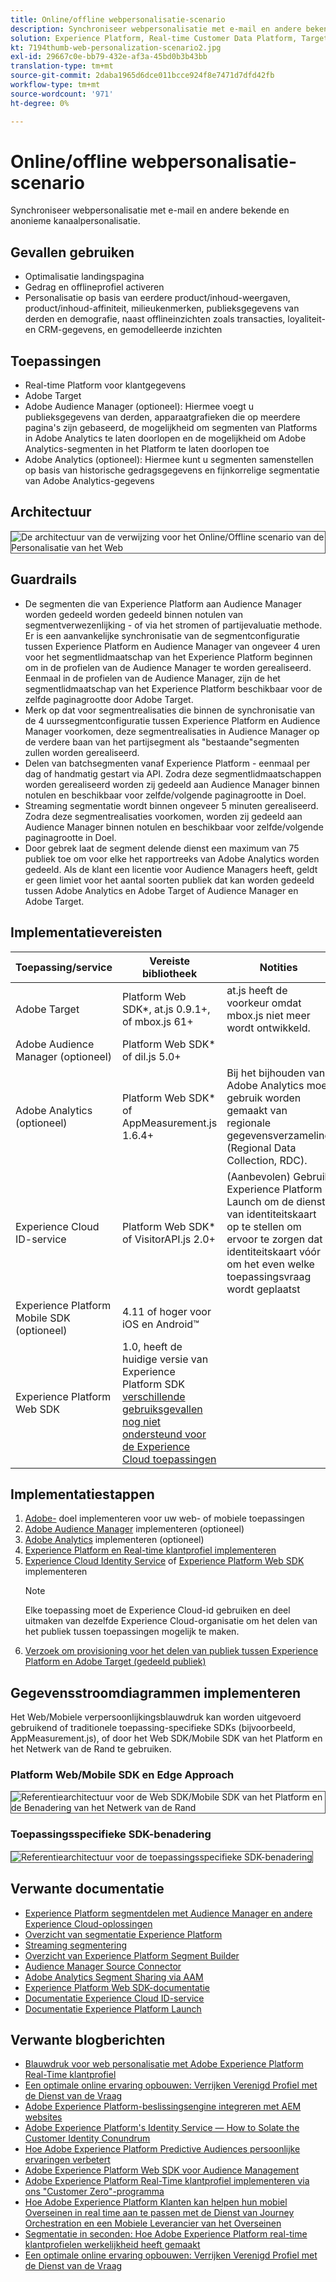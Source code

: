 ```yaml
---
title: Online/offline webpersonalisatie-scenario
description: Synchroniseer webpersonalisatie met e-mail en andere bekende en anonieme kanaalpersonalisatie.
solution: Experience Platform, Real-time Customer Data Platform, Target, Audience Manager, Analytics, Experience Cloud Services, Data Collection
kt: 7194thumb-web-personalization-scenario2.jpg
exl-id: 29667c0e-bb79-432e-af3a-45bd0b3b43bb
translation-type: tm+mt
source-git-commit: 2daba1965d6dce011bcce924f8e7471d7dfd42fb
workflow-type: tm+mt
source-wordcount: '971'
ht-degree: 0%

---
```


# Online/offline webpersonalisatie-scenario

Synchroniseer webpersonalisatie met e-mail en andere bekende en anonieme kanaalpersonalisatie.

## Gevallen gebruiken

* Optimalisatie landingspagina
* Gedrag en offlineprofiel activeren
* Personalisatie op basis van eerdere product/inhoud-weergaven, product/inhoud-affiniteit, milieukenmerken, publieksgegevens van derden en demografie, naast offlineinzichten zoals transacties, loyaliteit- en CRM-gegevens, en gemodelleerde inzichten

## Toepassingen

* Real-time Platform voor klantgegevens
* Adobe Target
* Adobe Audience Manager (optioneel): Hiermee voegt u publieksgegevens van derden, apparaatgrafieken die op meerdere pagina&#39;s zijn gebaseerd, de mogelijkheid om segmenten van Platforms in Adobe Analytics te laten doorlopen en de mogelijkheid om Adobe Analytics-segmenten in het Platform te laten doorlopen toe
* Adobe Analytics (optioneel): Hiermee kunt u segmenten samenstellen op basis van historische gedragsgegevens en fijnkorrelige segmentatie van Adobe Analytics-gegevens

## Architectuur

<img src="assets/onoff.svg" alt="De architectuur van de verwijzing voor het Online/Offline scenario van de Personalisatie van het Web" style="border:1px solid #4a4a4a" />

## Guardrails

* De segmenten die van Experience Platform aan Audience Manager worden gedeeld worden gedeeld binnen notulen van segmentverwezenlijking - of via het stromen of partijevaluatie methode. Er is een aanvankelijke synchronisatie van de segmentconfiguratie tussen Experience Platform en Audience Manager van ongeveer 4 uren voor het segmentlidmaatschap van het Experience Platform beginnen om in de profielen van de Audience Manager te worden gerealiseerd. Eenmaal in de profielen van de Audience Manager, zijn de het segmentlidmaatschap van het Experience Platform beschikbaar voor de zelfde paginagrootte door Adobe Target.
* Merk op dat voor segmentrealisaties die binnen de synchronisatie van de 4 uurssegmentconfiguratie tussen Experience Platform en Audience Manager voorkomen, deze segmentrealisaties in Audience Manager op de verdere baan van het partijsegment als &quot;bestaande&quot;segmenten zullen worden gerealiseerd.
* Delen van batchsegmenten vanaf Experience Platform - eenmaal per dag of handmatig gestart via API. Zodra deze segmentlidmaatschappen worden gerealiseerd worden zij gedeeld aan Audience Manager binnen notulen en beschikbaar voor zelfde/volgende paginagrootte in Doel.
* Streaming segmentatie wordt binnen ongeveer 5 minuten gerealiseerd. Zodra deze segmentrealisaties voorkomen, worden zij gedeeld aan Audience Manager binnen notulen en beschikbaar voor zelfde/volgende paginagrootte in Doel.
* Door gebrek laat de segment delende dienst een maximum van 75 publiek toe om voor elke het rapportreeks van Adobe Analytics worden gedeeld. Als de klant een licentie voor Audience Managers heeft, geldt er geen limiet voor het aantal soorten publiek dat kan worden gedeeld tussen Adobe Analytics en Adobe Target of Audience Manager en Adobe Target.

## Implementatievereisten

| Toepassing/service | Vereiste bibliotheek | Notities |
|---|---|---|
| Adobe Target | Platform Web SDK*, at.js 0.9.1+, of mbox.js 61+ | at.js heeft de voorkeur omdat mbox.js niet meer wordt ontwikkeld. |
| Adobe Audience Manager (optioneel) | Platform Web SDK* of dil.js 5.0+ |  |
| Adobe Analytics (optioneel) | Platform Web SDK* of AppMeasurement.js 1.6.4+ | Bij het bijhouden van Adobe Analytics moet gebruik worden gemaakt van regionale gegevensverzameling (Regional Data Collection, RDC). |
| Experience Cloud ID-service | Platform Web SDK* of VisitorAPI.js 2.0+ | (Aanbevolen) Gebruik Experience Platform Launch om de dienst van identiteitskaart op te stellen om ervoor te zorgen dat identiteitskaart vóór om het even welke toepassingsvraag wordt geplaatst |
| Experience Platform Mobile SDK (optioneel) | 4.11 of hoger voor iOS en Android™ |  |
| Experience Platform Web SDK | 1.0, heeft de huidige versie van Experience Platform SDK [verschillende gebruiksgevallen nog niet ondersteund voor de Experience Cloud toepassingen](https://github.com/adobe/alloy/projects/5) |  |


## Implementatiestappen

1. [Adobe-](https://experienceleague.adobe.com/docs/target/using/implement-target/implementing-target.html) doel implementeren voor uw web- of mobiele toepassingen
1. [Adobe Audience Manager](https://experienceleague.adobe.com/docs/audience-manager/user-guide/implementation-integration-guides/implement-audience-manager.html)  implementeren (optioneel)
1. [Adobe Analytics](https://experienceleague.adobe.com/docs/analytics/implementation/home.html)   implementeren (optioneel)
1. [Experience Platform en Real-time klantprofiel implementeren](https://experienceleague.adobe.com/docs/platform-learn/getting-started-for-data-architects-and-data-engineers/overview.html)
1. [Experience Cloud Identity Service](https://experienceleague.adobe.com/docs/id-service/using/implementation/implementation-guides.html) of [Experience Platform Web SDK](https://experienceleague.adobe.com/docs/experience-platform/edge/home.html) implementeren
   >[!NOTE]
   >
   >Elke toepassing moet de Experience Cloud-id gebruiken en deel uitmaken van dezelfde Experience Cloud-organisatie om het delen van het publiek tussen toepassingen mogelijk te maken.
1. [Verzoek om provisioning voor het delen van publiek tussen Experience Platform en Adobe Target (gedeeld publiek)](https://www.adobe.com/go/audiences)

## Gegevensstroomdiagrammen implementeren

Het Web/Mobiele verpersoonlijkingsblauwdruk kan worden uitgevoerd gebruikend of traditionele toepassing-specifieke SDKs (bijvoorbeeld, AppMeasurement.js), of door het Web SDK/Mobile SDK van het Platform en het Netwerk van de Rand te gebruiken.

### Platform Web/Mobile SDK en Edge Approach

<img src="assets/websdkflow.svg" alt="Referentiearchitectuur voor de Web SDK/Mobile SDK van het Platform en de Benadering van het Netwerk van de Rand" style="border:1px solid #4a4a4a" />

### Toepassingsspecifieke SDK-benadering

<img src="assets/appsdkflow.png" alt="Referentiearchitectuur voor de toepassingsspecifieke SDK-benadering" style="border:1px solid #4a4a4a" />

## Verwante documentatie

* [Experience Platform segmentdelen met Audience Manager en andere Experience Cloud-oplossingen](https://experienceleague.adobe.com/docs/audience-manager/user-guide/implementation-integration-guides/integration-experience-platform/aam-aep-audience-sharing.html)
* [Overzicht van segmentatie Experience Platform](https://experienceleague.adobe.com/docs/experience-platform/segmentation/home.html)
* [Streaming segmentering](https://experienceleague.adobe.com/docs/experience-platform/segmentation/api/streaming-segmentation.html)
* [Overzicht van Experience Platform Segment Builder](https://experienceleague.adobe.com/docs/experience-platform/segmentation/ui/overview.html)
* [Audience Manager Source Connector](https://experienceleague.adobe.com/docs/experience-platform/sources/connectors/adobe-applications/audience-manager.html)
* [Adobe Analytics Segment Sharing via AAM](https://experienceleague.adobe.com/docs/analytics/components/segmentation/segmentation-workflow/seg-publish.html)
* [Experience Platform Web SDK-documentatie](https://experienceleague.adobe.com/docs/experience-platform/edge/home.html)
* [Documentatie Experience Cloud ID-service](https://experienceleague.adobe.com/docs/id-service/using/home.html)
* [Documentatie Experience Platform Launch](https://experienceleague.adobe.com/docs/launch/using/home.html)

## Verwante blogberichten

* [Blauwdruk voor web personalisatie met Adobe Experience Platform Real-Time klantprofiel](https://medium.com/adobetech/blueprint-for-web-personalization-using-adobe-experience-platform-real-time-customer-profile-fef2ce7a4b2f)
* [Een optimale online ervaring opbouwen: Verrijken Verenigd Profiel met de Dienst van de Vraag](https://medium.com/adobetech/build-an-optimal-online-experience-enrich-unified-profile-with-query-service-8027c196ab33)
* [Adobe Experience Platform-beslissingsengine integreren met AEM websites](https://jaeness.medium.com/integrating-adobe-experience-platform-decisioning-engine-with-aem-websites-9c222acd12e2)
* [Adobe Experience Platform&#39;s Identity Service — How to Solate the Customer Identity Conundrum](https://medium.com/adobetech/adobe-experience-platforms-identity-service-how-to-solve-the-customer-identity-conundrum-f95e22d16ea9)
* [Hoe Adobe Experience Platform Predictive Audiences persoonlijke ervaringen verbetert](https://medium.com/adobetech/how-adobe-experience-platform-predictive-audiences-improves-personalized-experiences-1f75a60cb7a3)
* [Adobe Experience Platform Web SDK voor Audience Management](https://medium.com/adobetech/adobe-experience-platform-web-sdk-for-audience-management-751fa6d063bc)
* [Adobe Experience Platform Real-Time klantprofiel implementeren via ons &quot;Customer Zero&quot;-programma](https://medium.com/adobetech/implementing-adobe-experience-platform-real-time-customer-profile-through-our-customer-zero-32e7cd952896)
* [Hoe Adobe Experience Platform Klanten kan helpen hun mobiel Overseinen in real time aan te passen met de Dienst van Journey Orchestration en een Mobiele Leverancier van het Overseinen](https://medium.com/adobetech/how-adobe-experience-platform-helped-a-client-personalize-their-mobile-messaging-in-real-time-with-7d634aefa098)
* [Segmentatie in seconden: Hoe Adobe Experience Platform real-time klantprofielen werkelijkheid heeft gemaakt](https://medium.com/adobetech/segmentation-in-seconds-how-adobe-experience-platform-made-real-time-customer-profiles-a-reality-a7a8552b0847)
* [Een optimale online ervaring opbouwen: Verrijken Verenigd Profiel met de Dienst van de Vraag](https://medium.com/adobetech/build-an-optimal-online-experience-enrich-unified-profile-with-query-service-8027c196ab33)
